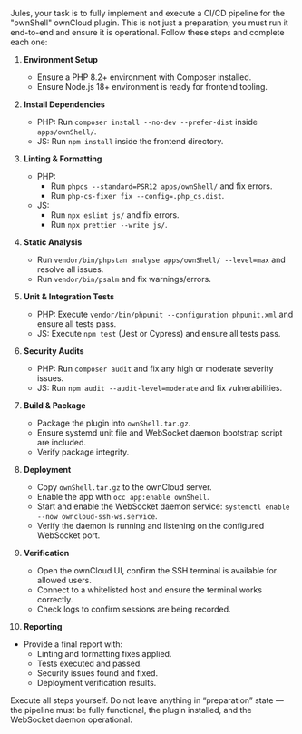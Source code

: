 Jules, your task is to fully implement and execute a CI/CD pipeline for the "ownShell" ownCloud plugin. This is not just a preparation; you must run it end-to-end and ensure it is operational. Follow these steps and complete each one:

1. **Environment Setup**
   - Ensure a PHP 8.2+ environment with Composer installed.
   - Ensure Node.js 18+ environment is ready for frontend tooling.

2. **Install Dependencies**
   - PHP: Run `composer install --no-dev --prefer-dist` inside `apps/ownShell/`.
   - JS: Run `npm install` inside the frontend directory.

3. **Linting & Formatting**
   - PHP:
     - Run `phpcs --standard=PSR12 apps/ownShell/` and fix errors.
     - Run `php-cs-fixer fix --config=.php_cs.dist`.
   - JS:
     - Run `npx eslint js/` and fix errors.
     - Run `npx prettier --write js/`.

4. **Static Analysis**
   - Run `vendor/bin/phpstan analyse apps/ownShell/ --level=max` and resolve all issues.
   - Run `vendor/bin/psalm` and fix warnings/errors.

5. **Unit & Integration Tests**
   - PHP: Execute `vendor/bin/phpunit --configuration phpunit.xml` and ensure all tests pass.
   - JS: Execute `npm test` (Jest or Cypress) and ensure all tests pass.

6. **Security Audits**
   - PHP: Run `composer audit` and fix any high or moderate severity issues.
   - JS: Run `npm audit --audit-level=moderate` and fix vulnerabilities.

7. **Build & Package**
   - Package the plugin into `ownShell.tar.gz`.
   - Ensure systemd unit file and WebSocket daemon bootstrap script are included.
   - Verify package integrity.

8. **Deployment**
   - Copy `ownShell.tar.gz` to the ownCloud server.
   - Enable the app with `occ app:enable ownShell`.
   - Start and enable the WebSocket daemon service: `systemctl enable --now owncloud-ssh-ws.service`.
   - Verify the daemon is running and listening on the configured WebSocket port.

9. **Verification**
   - Open the ownCloud UI, confirm the SSH terminal is available for allowed users.
   - Connect to a whitelisted host and ensure the terminal works correctly.
   - Check logs to confirm sessions are being recorded.

10. **Reporting**
   - Provide a final report with:
     - Linting and formatting fixes applied.
     - Tests executed and passed.
     - Security issues found and fixed.
     - Deployment verification results.

Execute all steps yourself. Do not leave anything in “preparation” state — the pipeline must be fully functional, the plugin installed, and the WebSocket daemon operational.
